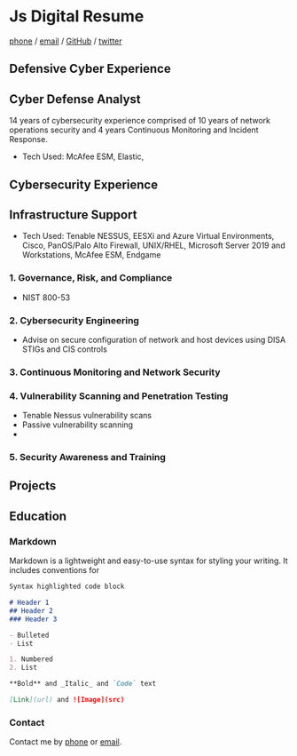 # Js Digital Resume

[phone](123456789) / [email](https://support.github.com/contact) / [GitHub]() / [twitter]()

## Defensive Cyber Experience

## Cyber Defense Analyst

14 years of cybersecurity experience comprised of 10 years of network operations security and 4 years Continuous Monitoring and Incident Response.
    
- Tech Used: McAfee ESM, Elastic, 

## Cybersecurity Experience 

## Infrastructure Support
- Tech Used: Tenable NESSUS, EESXi and Azure Virtual Environments, Cisco, PanOS/Palo Alto Firewall, UNIX/RHEL, Microsoft Server 2019 and Workstations, McAfee ESM, Endgame

### 1. Governance, Risk, and Compliance
  - NIST 800-53
### 2. Cybersecurity Engineering
  - Advise on secure configuration of network and host devices using DISA STIGs and CIS controls
### 3. Continuous Monitoring and Network Security

### 4. Vulnerability Scanning and Penetration Testing
  - Tenable Nessus vulnerability scans
  - Passive vulnerability scanning
  - 
### 5. Security Awareness and Training

## Projects

## Education


### Markdown

Markdown is a lightweight and easy-to-use syntax for styling your writing. It includes conventions for

```markdown
Syntax highlighted code block

# Header 1
## Header 2
### Header 3

- Bulleted
- List

1. Numbered
2. List

**Bold** and _Italic_ and `Code` text

[Link](url) and ![Image](src)
```

### Contact

Contact me by [phone](123456789) or [email](https://support.github.com/contact).
